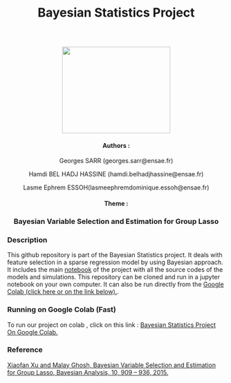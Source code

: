 <h1><p align="center">Bayesian Statistics Project </p></h1>

<p align="center">
  <br><br>
  <img src="https://upload.wikimedia.org/wikipedia/commons/thumb/e/ec/LOGO-ENSAE.png/480px-LOGO-ENSAE.png", width="250", height="200">
</p>
<h4 align="center">Authors :</h4>

<p align="center">Georges SARR (georges.sarr@ensae.fr)</p>
<p align="center">Hamdi BEL HADJ HASSINE (hamdi.belhadjhassine@ensae.fr)</p>
<p align="center">Lasme Ephrem ESSOH(lasmeephremdominique.essoh@ensae.fr)</p>

<h4 align="center">Theme :</h4>
<h3><p align="center">Bayesian Variable Selection and Estimation for Group Lasso</p></h3>



### Description 

This github repository is part of the Bayesian Statistics project. It deals with feature selection in a sparse regression model by using Bayesian approach. It includes the main <a href  ="https://github.com/lasme-ephrem/ensae2022_bayesian_project/blob/main/Notebook.ipynb">notebook<a/>  of the project with all the source codes of the models and simulations. This repository can be cloned and run in a jupyter notebook on your own computer. It can also be run directly from the <a href="https://colab.research.google.com/drive/1DtStPB_fz6Xu0n3XJAwf7T7pnf4pvxST?usp=sharing">  Google Colab (click here or on the link below).<a/>.

###  Running on Google Colab (Fast)
To run our project on colab , click on this link :  <a href="https://colab.research.google.com/drive/1DtStPB_fz6Xu0n3XJAwf7T7pnf4pvxST?usp=sharing"> Bayesian Statistics Project On Google Colab.<a/>


 ### Reference 
<a href ="https://arxiv.org/pdf/1512.01013.pdf">Xiaofan Xu and Malay Ghosh, Bayesian Variable Selection and Estimation for Group Lasso, Bayesian Analysis, 10, 909 – 936, 2015. <a/>
